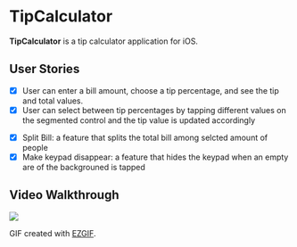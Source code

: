 # TipCalculator


**TipCalculator** is a tip calculator application for iOS.

## User Stories

* [X] User can enter a bill amount, choose a tip percentage, and see the tip and total values.
* [X] User can select between tip percentages by tapping different values on the segmented control and the tip value is updated accordingly
- [X] Split Bill: a feature that splits the total bill among selcted amount of                    people 
- [X] Make keypad disappear: a feature that hides the keypad when an empty are of the backgrouned is tapped 

## Video Walkthrough
![](https://i.imgur.com/yJ3JjAf.gif)


GIF created with [EZGIF](https://ezgif.com/).

